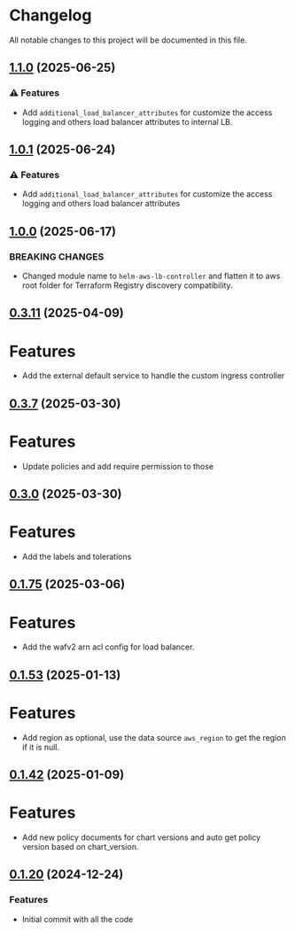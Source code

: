 # Changelog

All notable changes to this project will be documented in this file.

## [1.1.0]() (2025-06-25)

### ⚠ Features

* Add `additional_load_balancer_attributes` for customize the access logging and others load balancer attributes to internal LB.

## [1.0.1]() (2025-06-24)

### ⚠ Features

* Add `additional_load_balancer_attributes` for customize the access logging and others load balancer attributes

## [1.0.0]() (2025-06-17)

### BREAKING CHANGES

* Changed module name to `helm-aws-lb-controller` and flatten it to aws root folder for Terraform Registry discovery compatibility.

## [0.3.11]() (2025-04-09)

# Features

* Add the external default service to handle the custom ingress controller

## [0.3.7]() (2025-03-30)

# Features

* Update policies and add require permission to those

## [0.3.0]() (2025-03-30)

# Features

* Add the labels and tolerations

## [0.1.75]() (2025-03-06)

# Features

* Add the wafv2 arn acl config for load balancer.

## [0.1.53]() (2025-01-13)

# Features

* Add region as optional, use the data source `aws_region` to get the region if it is null.

## [0.1.42]() (2025-01-09)

# Features

* Add new policy documents for chart versions and auto get policy version based on chart_version.

## [0.1.20]() (2024-12-24)

### Features

* Initial commit with all the code
